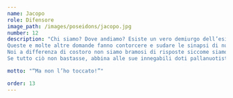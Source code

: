 ```yaml
---
name: Jacopo
role: Difensore
image_path: /images/poseidons/jacopo.jpg
number: 12
description: "Chi siamo? Dove andiamo? Esiste un vero demiurgo dell’esistenza umana? Ma soprattutto, come fa Jacopo ad arrivare sempre in ritardo agli allenamenti e ad andarsene sempre per primo? 
Queste e molte altre domande fanno contorcere e sudare le sinapsi di numero storici nella perenne ricerca di profilare gli accadimenti umani. 
Noi a differenza di costoro non siamo bramosi di risposte siccome siamo già abbastanza impegnati a sopravvivere alle tattiche in vasca al limite del legale di Jacopo (che si affretta sempre a negare qualsiasi colpevolezza). Spezzando una lancia in suo favore, dobbiamo sottolineare che non fa distinzioni e applica il suo modus operandi equanimemente sia ai compagni di squadra sia ai nuovi iscritti del corso indipendentemente dal loro grado di esperienza (chi scrive soffre ancora di shock post traumatico come un reduce del Vietnam, il tutto dovuto alle primissime lezioni di pallanuoto con Jacopo).
Se tutto ciò non bastasse, abbina alle sue innegabili doti pallanuotistiche anche un trash talking di tutto rispetto."

motto: "“Ma non l’ho toccato!”"

order: 13
---
```

